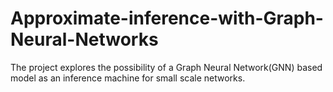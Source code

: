 # Approximate-inference-with-Graph-Neural-Networks
The project explores the possibility of a Graph Neural Network(GNN) based model as an inference machine for small scale networks.
